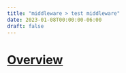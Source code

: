 ```yaml
---
title: "middleware > test middleware"
date: 2023-01-08T00:00:00-06:00
draft: false
---
```


# [Overview](https://learn.microsoft.com/en-us/aspnet/core/test/middleware?view=aspnetcore-7.0)